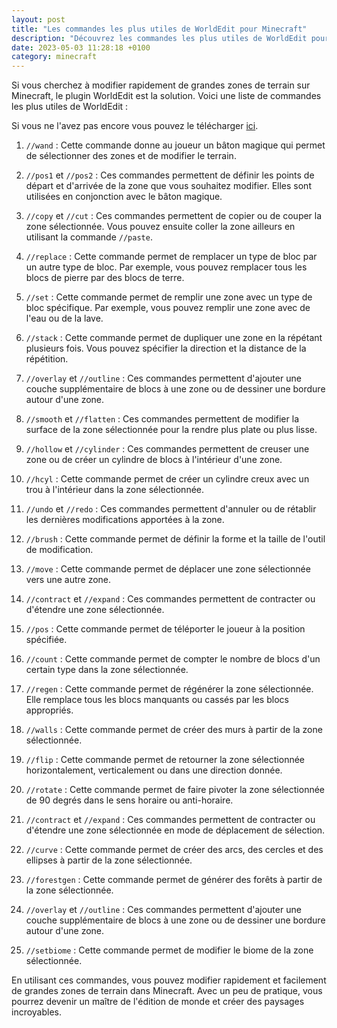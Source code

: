 ```yaml
---
layout: post
title: "Les commandes les plus utiles de WorldEdit pour Minecraft"
description: "Découvrez les commandes les plus utiles de WorldEdit pour modifier rapidement de grandes zones de terrain sur Minecraft."
date: 2023-05-03 11:28:18 +0100
category: minecraft
---
```


Si vous cherchez à modifier rapidement de grandes zones de terrain sur Minecraft, le plugin WorldEdit est la solution. Voici une liste de commandes les plus utiles de WorldEdit :

Si vous ne l'avez pas encore vous pouvez le télécharger [ici](https://dev.bukkit.org/projects/worldedit/files).

1. `//wand` : Cette commande donne au joueur un bâton magique qui permet de sélectionner des zones et de modifier le terrain.

2. `//pos1` et `//pos2` : Ces commandes permettent de définir les points de départ et d'arrivée de la zone que vous souhaitez modifier. Elles sont utilisées en conjonction avec le bâton magique.

3. `//copy` et `//cut` : Ces commandes permettent de copier ou de couper la zone sélectionnée. Vous pouvez ensuite coller la zone ailleurs en utilisant la commande `//paste`.

4. `//replace` : Cette commande permet de remplacer un type de bloc par un autre type de bloc. Par exemple, vous pouvez remplacer tous les blocs de pierre par des blocs de terre.

5. `//set` : Cette commande permet de remplir une zone avec un type de bloc spécifique. Par exemple, vous pouvez remplir une zone avec de l'eau ou de la lave.

6. `//stack` : Cette commande permet de dupliquer une zone en la répétant plusieurs fois. Vous pouvez spécifier la direction et la distance de la répétition.

7. `//overlay` et `//outline` : Ces commandes permettent d'ajouter une couche supplémentaire de blocs à une zone ou de dessiner une bordure autour d'une zone.

8. `//smooth` et `//flatten` : Ces commandes permettent de modifier la surface de la zone sélectionnée pour la rendre plus plate ou plus lisse.

9. `//hollow` et `//cylinder` : Ces commandes permettent de creuser une zone ou de créer un cylindre de blocs à l'intérieur d'une zone.

10. `//hcyl` : Cette commande permet de créer un cylindre creux avec un trou à l'intérieur dans la zone sélectionnée.

11. `//undo` et `//redo` : Ces commandes permettent d'annuler ou de rétablir les dernières modifications apportées à la zone.

12. `//brush` : Cette commande permet de définir la forme et la taille de l'outil de modification.

13. `//move` : Cette commande permet de déplacer une zone sélectionnée vers une autre zone.

14. `//contract` et `//expand` : Ces commandes permettent de contracter ou d'étendre une zone sélectionnée.

15. `//pos` : Cette commande permet de téléporter le joueur à la position spécifiée.

16. `//count` : Cette commande permet de compter le nombre de blocs d'un certain type dans la zone sélectionnée.

17. `//regen` : Cette commande permet de régénérer la zone sélectionnée. Elle remplace tous les blocs manquants ou cassés par les blocs appropriés.

18. `//walls` : Cette commande permet de créer des murs à partir de la zone sélectionnée.

19. `//flip` : Cette commande permet de retourner la zone sélectionnée horizontalement, verticalement ou dans une direction donnée.

20. `//rotate` : Cette commande permet de faire pivoter la zone sélectionnée de 90 degrés dans le sens horaire ou anti-horaire.

21. `//contract` et `//expand` : Ces commandes permettent de contracter ou d'étendre une zone sélectionnée en mode de déplacement de sélection.
    
22. `//curve` : Cette commande permet de créer des arcs, des cercles et des ellipses à partir de la zone sélectionnée.

23. `//forestgen` : Cette commande permet de générer des forêts à partir de la zone sélectionnée.

24. `//overlay` et `//outline` : Ces commandes permettent d'ajouter une couche supplémentaire de blocs à une zone ou de dessiner une bordure autour d'une zone.

25. `//setbiome` : Cette commande permet de modifier le biome de la zone sélectionnée.


En utilisant ces commandes, vous pouvez modifier rapidement et facilement de grandes zones de terrain dans Minecraft. Avec un peu de pratique, vous pourrez devenir un maître de l'édition de monde et créer des paysages incroyables.